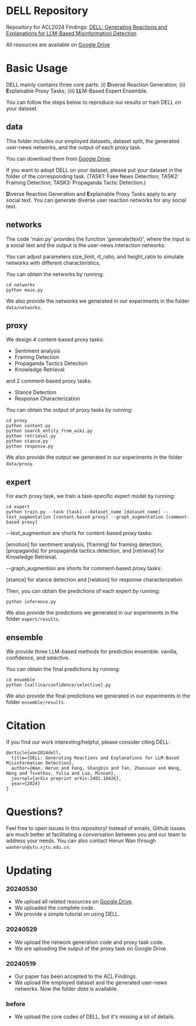 # DELL Repository
Repository for ACL2024 Findings: [DELL: Generating Reactions and Explanations for LLM-Based Misinformation Detection](https://arxiv.org/abs/2402.10426)

All resources are available on [Google Drive](https://drive.google.com/drive/folders/1nPo6x3AY7Kt1Nb9DUUvBAhpMwad3zhvq?usp=sharing)

# Basic Usage

DELL mainly contains three core parts: (i) **D**iverse Reaction Generation; (ii) **E**xplainable Proxy Tasks; (iii) **LL**M-Based Expert Ensemble.  

You can follow the steps below to reproduce our results or train DELL on your dataset.

## data

This folder includes our employed datasets, dataset split, the generated user-news networks, and the output of each proxy task.

You can download them from [Google Drive](https://drive.google.com/drive/folders/1nPo6x3AY7Kt1Nb9DUUvBAhpMwad3zhvq?usp=sharing).

If you want to adopt DELL on your dataset, please put your dataset in the folder of the corresponding task. (TASK1: Fake News Detection; TASK2: Framing Detection; TASK3: Propaganda Tactic Detection.)

**D**iverse Reaction Generation and **E**xplainable Proxy Tasks apply to any social text. You can generate diverse user reaction networks for any social text.

## networks

The code 'main.py' provides the function 'generate(text)', where the input is a social text and the output is the user-news interaction networks.

You can adjust parameters size_limit, rt_ratio, and height_ratio to simulate networks with different characteristics.

You can obtain the networks by running:

```
cd networks
python main.py
```

We also provide the networks we generated in our experiments in the folder `data/networks`.

## proxy

We design 4 content-based proxy tasks:

- Sentiment analysis
- Framing Detection
- Propaganda Tactics Detection
- Knowledge Retrieval

and 2 comment-based proxy tasks:
- Stance Detection
- Response Characterization

You can obtain the output of proxy tasks by running:
```
cd proxy
python content.py
python search_entity_from_wiki.py
python retrieval.py
python stance.py
python response.py
```

We also provide the output we generated in our experiments in the folder `data/proxy`.

## expert
For each proxy task, we train a task-specific expert model by running:
```
cd expert
python train.py --task [task] --dataset_name [dataset_name] --text_augmentation [content-based proxy] --graph_augmentation [comment-based proxy]
```
--text_augmention are shorts for content-based proxy tasks:

[emotion] for sentiment analysis, [framing] for framing detection, [propaganda] for propaganda tactics detection, and [retrieval] for Knowledge Retrieval.

--graph_augmention are shorts for comment-based proxy tasks:

[stance] for stance detection and [relation] for response characterization

Then, you can obtain the predictions of each expert by running:
```
python inference.py
```

We also provide the predictions we generated in our experiments in the folder `expert/results`.


## ensemble
We provide three LLM-based methods for prediction ensemble: vanilla, confidence, and selective.

You can obtain the final predictions by running:
```
cd ensemble
python [vallina/confidence/selective].py
```

We also provide the final predictions we generated in our experiments in the folder `ensemble/results`.

# Citation
If you find our work interesting/helpful, please consider citing DELL:
```
@article{wan2024dell,
  title={DELL: Generating Reactions and Explanations for LLM-Based Misinformation Detection},
  author={Wan, Herun and Feng, Shangbin and Tan, Zhaoxuan and Wang, Heng and Tsvetkov, Yulia and Luo, Minnan},
  journal={arXiv preprint arXiv:2402.10426},
  year={2024}
}
```

# Questions?
Feel free to open issues in this repository! Instead of emails, Github issues are much better at facilitating a conversation between you and our team to address your needs. You can also contact Herun Wan through `wanherun@stu.xjtu.edu.cn`.



# Updating

### 20240530
- We upload all related resources on [Google Drive](https://drive.google.com/drive/folders/1nPo6x3AY7Kt1Nb9DUUvBAhpMwad3zhvq?usp=sharing).
- We uploaded the complete code.
- We provide a simple tutorial on using DELL.


### 20240529
- We upload the network generation code and proxy task code.
- We are uploading the output of the proxy task on Google Drive.

### 20240519
- Our paper has been accepted to the ACL Findings.
- We upload the employed dataset and the generated user-news networks. Now the folder *data* is available.

### before
- We upload the core codes of DELL, but it's missing a lot of details.

